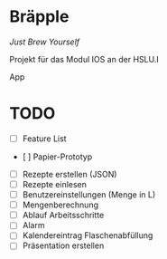 # Bräpple
*Just Brew Yourself*

Projekt für das Modul IOS an der HSLU.I

App

# TODO

- [ ] Feature List
- [ ] Papier-Prototyp
- [ ] Rezepte erstellen (JSON)
- [ ] Rezepte einlesen
- [ ] Benutzereinstellungen (Menge in L)
- [ ] Mengenberechnung
- [ ] Ablauf Arbeitsschritte
- [ ] Alarm
- [ ] Kalendereintrag Flaschenabfüllung
- [ ] Präsentation erstellen
